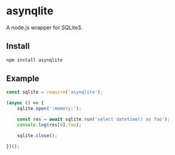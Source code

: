 asynqlite
=========

A node.js wrapper for SQLite3.

Install
-------

```bash
npm install asynqlite
```

Example
-------

```js
const sqlite = require('asynqlite');

(async () => {
    sqlite.open(':memory:');

    const res = await sqlite.run('select datetime() as foo');
    console.log(res[0].foo);

    sqlite.close();

})();
```
